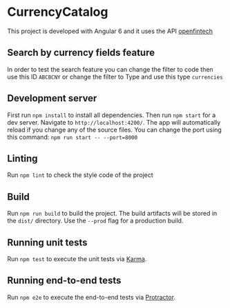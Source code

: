 # CurrencyCatalog

This project is developed with Angular 6 and it uses the API  [openfintech](https://api.openfintech.io)

## Search by currency fields feature
In order to test the search feature you can change the filter to code then use this ID `ABCBCNY` or change the filter
to Type and use this type `currencies`

## Development server
First run `npm install` to install all dependencies.
Then run `npm start` for a dev server. Navigate to `http://localhost:4200/`. The app will automatically reload if you change any of the source files.
You can change the port using this command:
`npm run start -- --port=8000`

## Linting

Run `npm lint` to check the style code of the project

## Build

Run `npm run build` to build the project. The build artifacts will be stored in the `dist/` directory. Use the `--prod` flag for a production build.

## Running unit tests

Run `npm test` to execute the unit tests via [Karma](https://karma-runner.github.io).

## Running end-to-end tests

Run `npm e2e` to execute the end-to-end tests via [Protractor](http://www.protractortest.org/).

